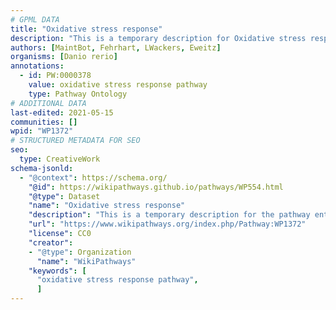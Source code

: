 ```yaml
---
# GPML DATA
title: "Oxidative stress response"
description: "This is a temporary description for Oxidative stress response"
authors: [MaintBot, Fehrhart, LWackers, Eweitz]
organisms: [Danio rerio]
annotations:
  - id: PW:0000378
    value: oxidative stress response pathway
    type: Pathway Ontology
# ADDITIONAL DATA
last-edited: 2021-05-15
communities: []
wpid: "WP1372"
# STRUCTURED METADATA FOR SEO
seo:
  type: CreativeWork
schema-jsonld:
  - "@context": https://schema.org/
    "@id": https://wikipathways.github.io/pathways/WP554.html
    "@type": Dataset
    "name": "Oxidative stress response"
    "description": "This is a temporary description for the pathway entitled: Oxidative stress response"
    "url": "https://www.wikipathways.org/index.php/Pathway:WP1372"
    "license": CC0
    "creator":
    - "@type": Organization
      "name": "WikiPathways"
    "keywords": [
      "oxidative stress response pathway",
      ]
---
```

